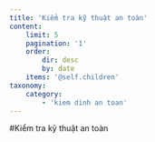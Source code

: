 ```yaml
---
title: 'Kiểm tra kỹ thuật an toàn'
content:
    limit: 5
    pagination: '1'
    order:
        dir: desc
        by: date
    items: '@self.children'
taxonomy:
    category:
        - 'kiem dinh an toan'
---
```


#Kiểm tra kỹ thuật an toàn
